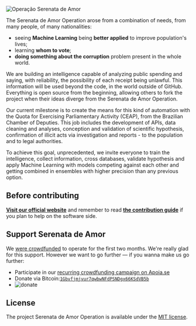 ![Operação Serenata de Amor](logo.png)

The Serenata de Amor Operation arose from a combination of needs, from many people, of many nationalities:

- seeing **Machine Learning** being **better applied** to improve population's lives;
- learning **whom to vote**;
- **doing something about the corruption** problem present in the whole world.

We are building an intelligence capable of analyzing public spending and saying, with reliability, the possibility of each receipt being unlawful. This information will be used beyond the code, in the world outside of GitHub. Everything is open source from the beginning, allowing others to fork the project when their ideas diverge from the Serenata de Amor Operation.

Our current milestone is to create the means for this kind of automation with the Quota for Exercising Parliamentary Activity (CEAP), from the Brazilian Chamber of Deputies. This job includes the development of APIs, data cleaning and analyses, conception and validation of scientific hypothesis, confirmation of illicit acts via investigation and reports - to the population and to legal authorities.

To achieve this goal, unprecedented, we invite everyone to train the intelligence, collect information, cross databases, validate hypothesis and apply Machine Learning with models competing against each other and getting combined in ensembles with higher precision than any previous option.

## Before contributing

**[Visit our official website](http://serenata.datasciencebr.com/)** and remember to read **[the contribution guide](/CONTRIBUTING.md)** if you plan to help on the software side.

## Support Serenata de Amor

We [were crowdfunded](https://catarse.me/serenata) to operate for the first two months. We're really glad for this support. However we want to go further — if you wanna make us go further:

* Participate in our [recurring crowdfunding campaign on Apoia.se](http://apoia.se/serenata)
* Donate via Bitcoin:[`1Gbvfjmjvur7qwbwNFdPSNDgx66KSdVB5b`](bitcoin:1Gg9CVZNYmzMTAjGfMg62w3b6MM7D1UAUV?amount=0.01&message=Supporting%20Serenata%20de%20Amor%20Operation)
* ![donate](https://img.shields.io/badge/donate-apoia.se-EB4A3B.svg)


## License

The project Serenata de Amor Operation is available under the [MIT license](LICENSE).
